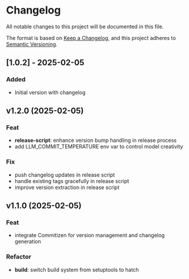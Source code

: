 # Changelog

All notable changes to this project will be documented in this file.

The format is based on [Keep a Changelog](https://keepachangelog.com/en/1.0.0/),
and this project adheres to [Semantic Versioning](https://semver.org/spec/v2.0.0.html).

## [1.0.2] - 2025-02-05

### Added

- Initial version with changelog

## v1.2.0 (2025-02-05)

### Feat

- **release-script**: enhance version bump handling in release process
- add LLM_COMMIT_TEMPERATURE env var to control model creativity

### Fix

- push changelog updates in release script
- handle existing tags gracefully in release script
- improve version extraction in release script

## v1.1.0 (2025-02-05)

### Feat

- integrate Commitizen for version management and changelog generation

### Refactor

- **build**: switch build system from setuptools to hatch
